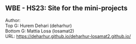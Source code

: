 ## WBE - HS23: Site for the mini-projects<br>
Author:<br>
Top G: Hurem Dehari (deharhur) <br>
Bottom G: Mattia Losa (losamat2)<br>
URL: https://deharhur.github.io/deharhur-losamat2.github.io/
